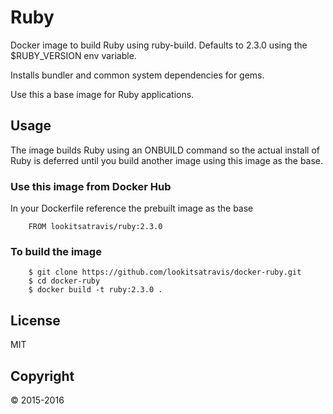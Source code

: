 # Ruby

Docker image to build Ruby using ruby-build. Defaults to 2.3.0 using the $RUBY_VERSION env variable.

Installs bundler and common system dependencies for gems.

Use this a base image for Ruby applications.

## Usage

The image builds Ruby using an ONBUILD command so the actual install of Ruby is deferred until you build another image using this image as the base.

### Use this image from Docker Hub

In your Dockerfile reference the prebuilt image as the base

		FROM lookitsatravis/ruby:2.3.0

### To build the image

		$ git clone https://github.com/lookitsatravis/docker-ruby.git
		$ cd docker-ruby
		$ docker build -t ruby:2.3.0 .

## License

MIT

## Copyright

© 2015-2016
